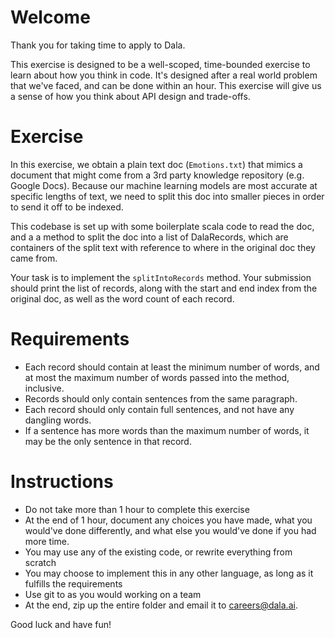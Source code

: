 # Welcome
Thank you for taking time to apply to Dala.

This exercise is designed to be a well-scoped, time-bounded exercise to learn
about how you think in code. It's designed after a real world problem that we've
faced, and can be done within an hour. This exercise will
give us a sense of how you think about API design and trade-offs.

# Exercise
In this exercise, we obtain a plain text doc (`Emotions.txt`) that mimics a 
document that might come from a 3rd party knowledge repository (e.g. Google Docs).
Because our machine learning models are most accurate at specific lengths of 
text, we need to split this doc into smaller pieces in order to send it off to 
be indexed.

This codebase is set up with some boilerplate scala code to read the doc, and a 
a method to split the doc into a list of DalaRecords, which are containers of 
the split text with reference to where in the original doc they came from.

Your task is to implement the `splitIntoRecords` method. Your submission should 
print the list of records, along with the start and end index from the original
doc, as well as the word count of each record.

# Requirements
- Each record should contain at least the minimum number of words, and at most
  the maximum number of words passed into the method, inclusive.
- Records should only contain sentences from the same paragraph.
- Each record should only contain full sentences, and not have any dangling words.
- If a sentence has more words than the maximum number of words, it may be the 
  only sentence in that record.

# Instructions
- Do not take more than 1 hour to complete this exercise
- At the end of 1 hour, document any choices you have made, what you would've 
  done differently, and what else you would've done if you had more time.
- You may use any of the existing code, or rewrite everything from scratch
- You may choose to implement this in any other language, as long as it
  fulfills the requirements
- Use git to as you would working on a team
- At the end, zip up the entire folder and email it to careers@dala.ai.

Good luck and have fun!



